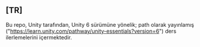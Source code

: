 ## [TR]

Bu repo, Unity tarafından, Unity 6 sürümüne yönelik; path olarak yayınlamış ("https://learn.unity.com/pathway/unity-essentials?version=6") ders ilerlemelerini içermektedir.
